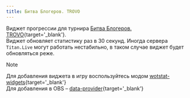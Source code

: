 ```yaml
---
title: Битва Блогеров. TROVO
---
```


Виджет прогрессии для турнира [Битва Блогеров. TROVO](https://titan.live/ru/tournaments/bitva-blogerov){target='_blank'}.  
Виджет обновляет статистику раз в 30 секунд. Иногда сервера `Titan.Live` могут работать нестабильно, в таком случае виджет будет обновляться реже.

> [!NOTE]
> Для добавления виджета в игру воспользуйтесь модом [wotstat-widgets](https://github.com/WOT-STAT/wotstat-widgets){target='_blank'}  
> Для добавления в OBS – [data-provider](https://github.com/WOT-STAT/data-provider){target='_blank'} 


